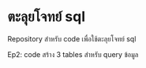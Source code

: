 # ตะลุยโจทย์ sql

Repository สำหรับ code เพื่อใช้ตะลุยโจทย์ sql

Ep2: code สร้าง 3 tables สำหรับ query ข้อมูล

